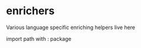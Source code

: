 # enrichers

Various language specific enriching helpers live here

import path with :<lang> package
